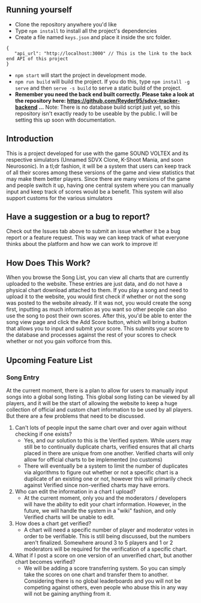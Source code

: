 ## Running yourself
- Clone the repository anywhere you'd like  
- Type `npm install` to install all the project's dependencies
- Create a file named `keys.json` and place it inside the src folder.
```
{
   "api_url": "http://localhost:3000" // This is the link to the back end API of this project
}
```
- `npm start` will start the project in development mode.
- `npm run build` will build the project. If you do this, type `npm install -g serve` and then `serve -s build` to serve a static build of the project.
- **Remember you need the back end built correctly. Please take a look at the repository  here: https://github.com/Reyder95/sdvx-tracker-backend ...** Note: There is no database build script just yet, so this repository isn't exactly ready to be useable by the public. I will be setting this up soon with documentation.

## Introduction
This is a project developed for use with the game SOUND VOLTEX and its respective simulators (Unnamed SDVX Clone, K-Shoot Mania, and soon Neurosonic). In a tl;dr fashion, it will be a system that users can keep track of all their scores among these versions of the game and view statistics that may make them better players. Since there are many versions of the game and people switch it up, having one central system where you can manually input and keep track of scores would be a benefit. This system will also support customs for the various simulators

## Have a suggestion or a bug to report?
Check out the Issues tab above to submit an issue whether it be a bug report or a feature request. This way we can keep track of what everyone thinks about the platform and how we can work to improve it!

## How Does This Work?
When you browse the Song List, you can view all charts that are currently uploaded to the website. These entries are just data, and do not have a physical chart download attached to them. If you play a song and need to upload it to the website, you would first check if whether or not the song was posted to the website already. If it was not, you would create the song first, inputting as much information as you want so other people can also use the song to post their own scores. After this, you'd be able to enter the song view page and click the Add Score button, which will bring a button that allows you to input and submit your score. This submits your score to the database and processes against the rest of your scores to check whether or not you gain volforce from this.

## Upcoming Feature List
### Song Entry
At the current moment, there is a plan to allow for users to manually input songs into a global song listing. This global song listing can be viewed by all players, and it will be the start of allowing the website to keep a huge collection of official and custom chart information to be used by all players. But there are a few problems that need to be discussed.
1. Can't lots of people input the same chart over and over again without checking if one exists?
    * Yes, and our solution to this is the Verified system. While users may still be to continually duplicate charts, verified ensures that all charts placed in there are unique from one another. Verified charts will only allow for official charts to be implemented (no customs)
    * There will eventually be a system to limit the number of duplicates via algorithms to figure out whether or not a specific chart is a duplicate of an existing one or not, however this will primarily check against Verified since non-verified charts may have errors.
2. Who can edit the information in a chart I upload?
    * At the current moment, only you and the moderators / developers will have the ability to edit your chart information. However, in the future, we will handle the system in a "wiki" fashion, and only Verified charts will be unable to edit.
3. How does a chart get verified?
    * A chart will need a specific number of player and moderator votes in order to be verifiable. This is still being discussed, but the numbers aren't finalized. Somewhere around 3 to 5 players and 1 or 2 moderators will be required for the verification of a specific chart.
4. What if I post a score on one version of an unverified chart, but another chart becomes verified?
    * We will be adding a score transferring system. So you can simply take the scores on one chart and transfer them to another. Considering there is no global leaderboards and you will not be competing against others, even people who abuse this in any way will not be gaining anything from it.
